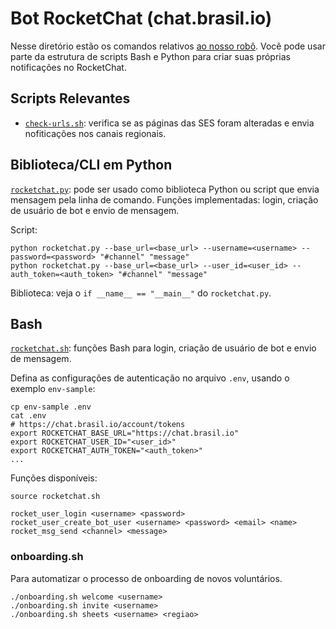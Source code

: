 # Bot RocketChat (chat.brasil.io)

Nesse diretório estão os comandos relativos [ao nosso
robô](https://chat.brasil.io/direct/robo). Você pode usar parte da estrutura de
scripts Bash e Python para criar suas próprias notificações no RocketChat.

## Scripts Relevantes

- [`check-urls.sh`](check-urls.sh): verifica se as páginas das SES foram
  alteradas e envia nofiticações nos canais regionais.

## Biblioteca/CLI em Python

[`rocketchat.py`](rocketchat.py): pode ser usado como biblioteca Python ou
script que envia mensagem pela linha de comando. Funções implementadas: login,
criação de usuário de bot e envio de mensagem.

Script:

```shell
python rocketchat.py --base_url=<base_url> --username=<username> --password=<password> "#channel" "message"
python rocketchat.py --base_url=<base_url> --user_id=<user_id> --auth_token=<auth_token> "#channel" "message"
```

Biblioteca: veja o `if __name__ == "__main__"` do `rocketchat.py`.

## Bash

[`rocketchat.sh`](rocketchat.sh): funções Bash para login, criação de usuário
de bot e envio de mensagem.

Defina as configurações de autenticação no arquivo `.env`, usando o exemplo
`env-sample`:

```shell
cp env-sample .env
cat .env
# https://chat.brasil.io/account/tokens
export ROCKETCHAT_BASE_URL="https://chat.brasil.io"
export ROCKETCHAT_USER_ID="<user_id>"
export ROCKETCHAT_AUTH_TOKEN="<auth_token>"
...
```

Funções disponíveis:

```shell
source rocketchat.sh

rocket_user_login <username> <password>
rocket_user_create_bot_user <username> <password> <email> <name>
rocket_msg_send <channel> <message>
```

### onboarding.sh

Para automatizar o processo de onboarding de novos voluntários.

```shell
./onboarding.sh welcome <username>
./onboarding.sh invite <username>
./onboarding.sh sheets <username> <regiao>
```
